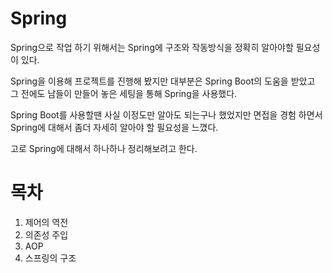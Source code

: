 # Spring
Spring으로 작업 하기 위해서는 Spring에 구조와 작동방식을 정확히 알아야할 필요성이 있다.



Spring을 이용해 프로젝트를 진행해 봤지만 대부분은 Spring Boot의 도움을 받았고 그 전에도 남들이 만들어 놓은 세팅을 통해 Spring을 사용했다.



Spring Boot를 사용할땐 사실 이정도만 알아도 되는구나 했었지만 면접을 경험 하면서 Spring에 대해서 좀더 자세히 알아야 할 필요성을 느꼈다.



고로 Spring에 대해서 하나하나 정리해보려고 한다.



# 목차

1. 제어의 역전
2. 의존성 주입
3. AOP
4. 스프링의 구조
